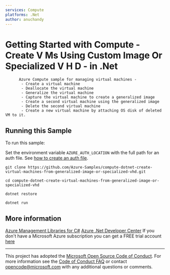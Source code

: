 ```yaml
---
services: Compute
platforms: .Net
author: anuchandy
---
```


# Getting Started with Compute - Create V Ms Using Custom Image Or Specialized V H D - in .Net #

          Azure Compute sample for managing virtual machines -
           - Create a virtual machine
           - Deallocate the virtual machine
           - Generalize the virtual machine
           - Capture the virtual machine to create a generalized image
           - Create a second virtual machine using the generalized image
           - Delete the second virtual machine
           - Create a new virtual machine by attaching OS disk of deleted VM to it.


## Running this Sample ##

To run this sample:

Set the environment variable `AZURE_AUTH_LOCATION` with the full path for an auth file. See [how to create an auth file](https://github.com/Azure/azure-sdk-for-net/blob/Fluent/AUTH.md).

    git clone https://github.com/Azure-Samples/compute-dotnet-create-virtual-machines-from-generalized-image-or-specialized-vhd.git

    cd compute-dotnet-create-virtual-machines-from-generalized-image-or-specialized-vhd

    dotnet restore

    dotnet run

## More information ##

[Azure Management Libraries for C#](https://github.com/Azure/azure-sdk-for-net/tree/Fluent)
[Azure .Net Developer Center](https://azure.microsoft.com/en-us/develop/net/)
If you don't have a Microsoft Azure subscription you can get a FREE trial account [here](http://go.microsoft.com/fwlink/?LinkId=330212)

---

This project has adopted the [Microsoft Open Source Code of Conduct](https://opensource.microsoft.com/codeofconduct/). For more information see the [Code of Conduct FAQ](https://opensource.microsoft.com/codeofconduct/faq/) or contact [opencode@microsoft.com](mailto:opencode@microsoft.com) with any additional questions or comments.